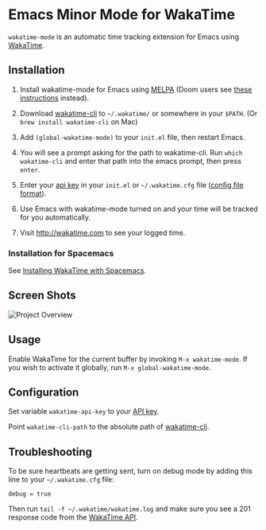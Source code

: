 # Emacs Minor Mode for WakaTime

`wakatime-mode` is an automatic time tracking extension for Emacs using [WakaTime](https://wakatime.com/).

## Installation

1. Install wakatime-mode for Emacs using [MELPA](https://melpa.org/#/wakatime-mode) (Doom users see [these instructions][doom install] instead).

2. Download [wakatime-cli](https://github.com/wakatime/wakatime-cli/releases) to `~/.wakatime/` or somewhere in your `$PATH`. (Or `brew install wakatime-cli` on Mac)

3. Add `(global-wakatime-mode)` to your `init.el` file, then restart Emacs.

4. You will see a prompt asking for the path to wakatime-cli. Run `which wakatime-cli` and enter that path into the emacs prompt, then press `enter`.

5. Enter your [api key](https://wakatime.com//api-key) in your `init.el` or `~/.wakatime.cfg` file ([config file format](https://github.com/wakatime/wakatime-cli/blob/develop/USAGE.md#ini-config-file)).

6. Use Emacs with wakatime-mode turned on and your time will be tracked for you automatically.

7. Visit http://wakatime.com to see your logged time.

### Installation for Spacemacs

See [Installing WakaTime with Spacemacs](https://develop.spacemacs.org/layers/+web-services/wakatime/README.html).

## Screen Shots

![Project Overview](https://wakatime.com/static/img/ScreenShots/ScreenShot-2014-10-29.png)

## Usage

Enable WakaTime for the current buffer by invoking `M-x wakatime-mode`. If you wish to activate it globally, run `M-x global-wakatime-mode`.

## Configuration

Set variable `wakatime-api-key` to your [API key](https://wakatime.com/api-key).

Point `wakatime-cli-path` to the absolute path of [wakatime-cli](https://github.com/wakatime/wakatime-cli/releases).

## Troubleshooting

To be sure heartbeats are getting sent, turn on debug mode by adding this line to your `~/.wakatime.cfg` file:

    debug = true

Then run `tail -f ~/.wakatime/wakatime.log` and make sure you see a 201 response code from the [WakaTime API](https://wakatime.com/api).

[doom install]: https://medium.com/@el.gamerph/how-to-install-wakatime-in-doom-emacs-e5c582e15261
